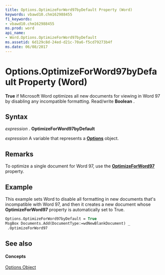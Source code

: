 ```yaml
---
title: Options.OptimizeForWord97byDefault Property (Word)
keywords: vbawd10.chm162988455
f1_keywords:
- vbawd10.chm162988455
ms.prod: word
api_name:
- Word.Options.OptimizeForWord97byDefault
ms.assetid: 6d129c8d-24ed-d21c-70a6-f5cd79273b4f
ms.date: 06/08/2017
---
```



# Options.OptimizeForWord97byDefault Property (Word)

 **True** if Microsoft Word optimizes all new documents for viewing in Word 97 by disabling any incompatible formatting. Read/write **Boolean** .


## Syntax

 _expression_ . **OptimizeForWord97byDefault**

 _expression_ A variable that represents a **[Options](Word.Options.md)** object.


## Remarks

To optimize a single document for Word 97, use the  **[OptimizeForWord97](Word.Document.OptimizeForWord97.md)** property.


## Example

This example sets Word to disable all formatting in new documents that's incompatible with Word 97, and then it creates a new document whose  **OptimizeForWord97** property is automatically set to True.


```vb
Options.OptimizeForWord97byDefault = True 
MsgBox Documents.Add(DocumentType:=wdNewBlankDocument) _ 
 .OptimizeForWord97
```


## See also


#### Concepts


[Options Object](Word.Options.md)

